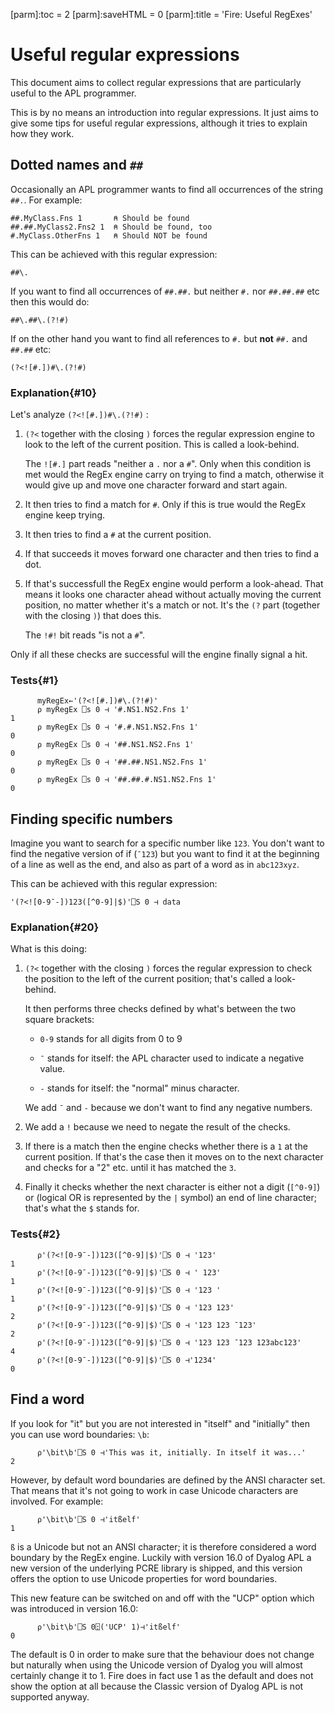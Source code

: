 [parm]:toc      = 2
[parm]:saveHTML = 0 
[parm]:title    = 'Fire: Useful RegExes'

# Useful regular expressions

This document aims to collect regular expressions that are particularly useful to the APL programmer.

This is by no means an introduction into regular expressions. It just aims to give some tips for useful regular expressions, although it tries to explain how they work.

## Dotted names and `##`

Occasionally an APL programmer wants to find all occurrences of the string `##.`. For example:

~~~
##.MyClass.Fns 1       ⍝ Should be found
##.##.MyClass2.Fns2 1  ⍝ Should be found, too
#.MyClass.OtherFns 1   ⍝ Should NOT be found
~~~

This can be achieved with this regular expression:

~~~
##\.
~~~

If you want to find all occurrences of `##.##.` but neither `#.` nor `##.##.##` etc then this would do:

~~~
##\.##\.(?!#)
~~~

If on the other hand you want to find all references to `#.` but **not** `##.` and `##.##` etc:

~~~
(?<![#.])#\.(?!#)
~~~

### Explanation{#10}

Let's analyze `(?<![#.])#\.(?!#)` :

1. `(?<` together with the closing `)` forces the regular expression engine to look to the left of the current position. This is called  a look-behind.

   The `![#.]` part reads "neither a `.` nor a `#`". Only when this condition is met would the RegEx engine carry on trying to find a match, otherwise it would give up and move one character forward and start again.

2. It then tries to find a match for `#`. Only if this is true would the RegEx engine keep trying.

3. It then tries to find a `#` at the current position. 

4. If that succeeds it moves forward one character and then tries to find a dot. 

5. If that's successfull the RegEx engine would perform a look-ahead. That means it looks one character ahead without actually moving the current position, no matter whether it's a match or not. It's the `(?` part (together with the closing `)`) that does this.

   The `!#!` bit reads "is not a `#`". 

Only if all these checks are successful will the engine finally signal a hit.

### Tests{#1}

~~~
      myRegEx←'(?<![#.])#\.(?!#)'
      ⍴ myRegEx ⎕s 0 ⊣ '#.NS1.NS2.Fns 1'
1
      ⍴ myRegEx ⎕s 0 ⊣ '#.#.NS1.NS2.Fns 1'
0
      ⍴ myRegEx ⎕s 0 ⊣ '##.NS1.NS2.Fns 1'
0
      ⍴ myRegEx ⎕s 0 ⊣ '##.##.NS1.NS2.Fns 1'
0
      ⍴ myRegEx ⎕s 0 ⊣ '##.##.#.NS1.NS2.Fns 1'
0
~~~


## Finding specific numbers

Imagine you want to search for a specific number like `123`. You don't want to find the negative version of if (`¯123`) but you want to find it at the beginning of a line as well as the end, and also as part of a word as in `abc123xyz`.

This can be achieved with this regular expression:

~~~
'(?<![0-9¯-])123([^0-9]|$)'⎕S 0 ⊣ data
~~~

### Explanation{#20}

What is this doing:

1. `(?<` together with the closing `)` forces the regular expression to check the position to the left of the current position; that's called a look-behind.

   It then performs three checks defined by what's between the two square brackets: 

   * `0-9` stands for all digits from 0 to 9

   * `¯` stands for itself: the APL character used to indicate a negative value.

   * `-` stands for itself: the "normal" minus character.

   We add `¯` and `-` because we don't want to find any negative numbers. 

3. We add a `!` because we need to negate the result of the checks.

4. If there is a match then the engine checks whether there is a `1` at the current position. If that's the case then it moves on to the next character and checks for a "2" etc. until it has matched the `3`.

5. Finally it checks whether the next character is either not a digit (`[^0-9]`) or (logical OR is represented by the `|` symbol) an end of line character; that's what the `$` stands for.


### Tests{#2}

~~~
      ⍴'(?<![0-9¯-])123([^0-9]|$)'⎕S 0 ⊣ '123'
1
      ⍴'(?<![0-9¯-])123([^0-9]|$)'⎕S 0 ⊣ ' 123'
1
      ⍴'(?<![0-9¯-])123([^0-9]|$)'⎕S 0 ⊣ '123 '
1
      ⍴'(?<![0-9¯-])123([^0-9]|$)'⎕S 0 ⊣ '123 123'
2
      ⍴'(?<![0-9¯-])123([^0-9]|$)'⎕S 0 ⊣ '123 123 ¯123'
2
      ⍴'(?<![0-9¯-])123([^0-9]|$)'⎕S 0 ⊣ '123 123 ¯123 123abc123'
4
      ⍴'(?<![0-9¯-])123([^0-9]|$)'⎕S 0 ⊣'1234'
0
~~~


## Find a word

If you look for "it" but you are not interested in "itself" and "initially" then you can use word boundaries: `\b`:

~~~
      ⍴'\bit\b'⎕S 0 ⊣'This was it, initially. In itself it was...'
2
~~~

However, by default word boundaries are defined by the ANSI character set. That means that it's not going to work in case Unicode characters are involved. For example:

~~~
      ⍴'\bit\b'⎕S 0 ⊣'itßelf'
1
~~~

`ß` is a Unicode but not an ANSI character; it is therefore considered a word boundary by the RegEx engine. Luckily with version 16.0 of Dyalog APL a new version of the underlying PCRE library is shipped, and this version offers the option to use Unicode properties for word boundaries.

This new feature can be switched on and off with the "UCP" option which was introduced in version 16.0:

~~~
      ⍴'\bit\b'⎕S 0⍠('UCP' 1)⊣'itßelf'
0
~~~

The default is 0 in order to make sure that the behaviour does not change but naturally when using the Unicode version of Dyalog you will almost certainly change it to 1. Fire does in fact use 1 as the default and does not show the option at all because the Classic version of Dyalog APL is not supported anyway.